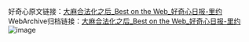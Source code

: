 好奇心原文链接：[大麻合法化之后_Best on the Web_好奇心日报-里约](https://www.qdaily.com/articles/1747.html)
WebArchive归档链接：[大麻合法化之后_Best on the Web_好奇心日报-里约](http://web.archive.org/web/20190623150023/https://www.qdaily.com/articles/1747.html)
![image](http://ww3.sinaimg.cn/large/007d5XDply1g3v4h9exw3j30u02e11kx)